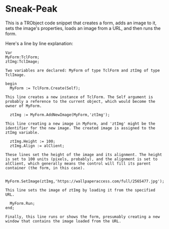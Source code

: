 # Sneak-Peak

This is a TRObject code snippet that creates a form, adds an image to it, sets the image's properties, loads an image from a URL, and then runs the form.

Here's a line by line explanation:

```TRObject
Var   
MyForm:TclForm;
ztImg:TclImage;

Two variables are declared: MyForm of type TclForm and ztImg of type TclImage.

begin  
  MyForm := TclForm.Create(Self);
  
This line creates a new instance of TclForm. The Self argument is probably a reference to the current object, which would become the owner of MyForm.

  ztImg := MyForm.AddNewImage(MyForm,'ztImg');
  
This line creating a new image in MyForm, and 'ztImg' might be the identifier for the new image. The created image is assigned to the ztImg variable.

  ztImg.Height := 100;
  ztImg.Align := alClient;
  
These lines set the height of the image and its alignment. The height is set to 100 units (pixels, probably), and the alignment is set to alClient, which generally means the control will fill its parent container (the form, in this case).

  MyForm.SetImage(ztImg,'https://wallpaperaccess.com/full/2565477.jpg');

This line sets the image of ztImg by loading it from the specified URL.

  MyForm.Run;
end;

Finally, this line runs or shows the form, presumably creating a new window that contains the image loaded from the URL.
